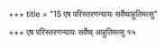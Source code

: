 +++
title = "15 एष परिस्तरणन्यायः सर्वेष्वाहुतिमत्सु"

+++
एष परिस्तरणन्यायः सर्वेष्व् आहुतिमत्सु १५